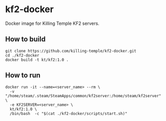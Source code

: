 # kf2-docker
Docker image for Killing Temple KF2 servers.

## How to build
```
git clone https://github.com/killing-temple/kf2-docker.git
cd ./kf2-docker
docker build -t kt/kf2:1.0 .
```

## How to run
```
docker run -it --name=<server_name> --rm \
  -v "/home/steam/.steam/SteamApps/common/kf2server:/home/steam/kf2server" \
  -e KF2SERVER=<server_name> \
  kt/kf2:1.0 \
  /bin/bash  -c "$(cat ./kf2-docker/scripts/start.sh)"
```


